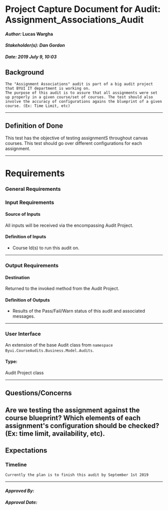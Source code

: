 # Project Capture Document for Audit: Assignment_Associations_Audit 
#### *Author:* Lucas Wargha
#### *Stakeholder(s): Dan Gordon*
#### *Date: 2019 July 9, 10:03*

## Background

    The "Assignment Associations" audit is part of a big audit project that BYUI IT department is working on. 
    The purpose of this audit is to assure that all assignments were set up properly in a given course/set of courses. The test should also involve the accuracy of configurations agains the blueprint of a given course. (Ex: Time Limit, etc) 

-----

## Definition of Done

   This test has the objective of testing assignmentS throughout canvas courses. This test should go over different configurations for each assignment. 

-----

# Requirements

### General Requirements
<!-- What counts as pass/fail/warn? -->
### Input Requirements
#### Source of Inputs
All inputs will be received via the encompassing Audit Project.

#### Definition of Inputs
<!-- TBD: do not fill out just yet -->
- Course Id(s) to run this audit on.
---

### Output Requirements
#### Destination
Returned to the invoked method from the Audit Project.

#### Definition of Outputs
<!-- TBD: do not fill out just yet -->
- Results of the Pass/Fail/Warn status of this audit and associated messages.
---

### User Interface
An extension of the base Audit class from `namespace Byui.CourseAudits.Business.Model.Audits`.
#### Type:
Audit Project class

-----

## Questions/Concerns

  Are we testing the assignment against the course blueprint? Which elements of each assignment's configuration should be checked? (Ex: time limit, availability, etc).
-----

## Expectations
### Timeline
<!-- What is the deadline? 2019 Sep 1? -->
<!-- What priority is this audit? -->

    Currently the plan is to finish this audit by September 1st 2019
-----

#### *Approved By:* 
#### *Approval Date:*
